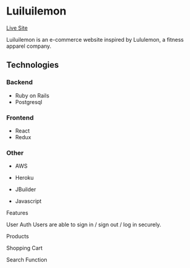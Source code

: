 # Luiluilemon

[Live Site](https://luiluilemon.herokuapp.com/#/)

Luiluilemon is an e-commerce website inspired by Lululemon, a fitness apparel company. 


## Technologies

### Backend
  * Ruby on Rails
  * Postgresql

### Frontend
  * React
  * Redux

### Other
  * AWS
  * Heroku

* JBuilder
* Javascript

Features 

User Auth
Users are able to sign in / sign out / log in securely. 

Products

Shopping Cart

Search Function

